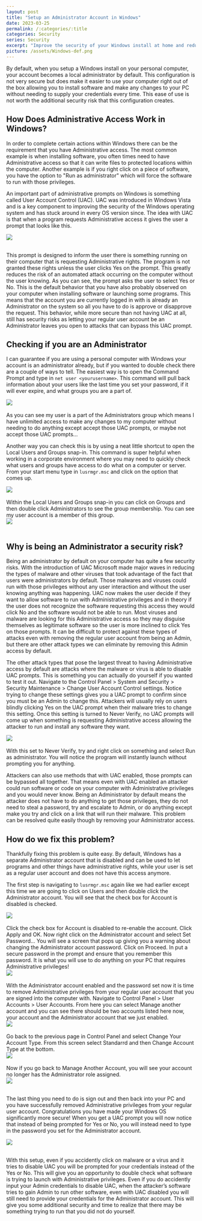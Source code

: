 ```yaml
---
layout: post
title: "Setup an Administrator Account in Windows"
date: 2023-03-25
permalink: /:categories/:title
categories: Security
series: Security
excerpt: "Improve the security of your Windows install at home and reduce the potential risk of becoming victim to a cyber-attack"
picture: /assets/Windows-def.png
---
```


By default, when you setup a Windows install on your personal computer, your account becomes a local administrator by default. This configuration is not very secure but does make it easier to use your computer right out of the box allowing you to install software and make any changes to your PC without needing to supply your credentials every time. This ease of use is not worth the additional security risk that this configuration creates.


## How Does Administrative Access Work in Windows?
In order to complete certain actions within Windows there can be the requirement that you have Administrative access. The most common example is when installing software, you often times need to have Administrative access so that it can write files to protected locations within the computer. Another example is if you right click on a piece of software, you have the option to "Run as administrator" which will force the software to run with those privileges.

An important part of administrative prompts on Windows is something called User Account Control (UAC). UAC was introduced in Windows Vista and is a key component to improving the security of the Windows operating system and has stuck around in every OS version since. The idea with UAC is that when a program requests Administrative access it gives the user a prompt that looks like this. 

<div style=img><img src="/assets/uacconsentprompt.png"></div>

<br/>

This prompt is designed to inform the user there is something running on their computer that is requesting Administrative rights. The program is not granted these rights unless the user clicks Yes on the prompt. This greatly reduces the risk of an automated attack occurring on the computer without the user knowing. As you can see, the prompt asks the user to select Yes or No. This is the default behavior that you have also probably observed on your computer when installing software or launching some programs. This means that the account you are currently logged in with is already an Administrator on the system so all you have to do is approve or disapprove the request. This behavior, while more secure than not having UAC at all, still has security risks as letting your regular user account be an Administrator leaves you open to attacks that can bypass this UAC prompt.


## Checking if you are an Administrator
I can guarantee if you are using a personal computer with Windows your account is an administrator already, but if you wanted to double check there are a couple of ways to tell. The easiest way is to open the Command Prompt and type in `net user <yourusername>`. This command will pull back information about your users like the last time you set your password, if it will ever expire, and what groups you are a part of.
<br/>
<div style=img><img src="/assets/netuserbrad.png"></div>
<br/>
As you can see my user is a part of the Administrators group which means I have unlimited access to make any changes to my computer without needing to do anything except accept those UAC prompts, or maybe not accept those UAC prompts...

Another way you can check this is by using a neat little shortcut to open the Local Users and Groups snap-in. This command is super helpful when working in a corporate environment where you may need to quickly check what users and groups have access to do what on a computer or server. From your start menu type in `lusrmgr.msc` and click on the option that comes up.
<br>
<div style=img><img src="/assets/lusrmgr.msc.png"></div>
<br>
Within the Local Users and Groups snap-in you can click on Groups and then double click Administrators to see the group membership. You can see my user account is a member of this group.
<br>
<div style=img><img src="/assets/lusrmgr.png"></div>
<br>

## Why is being an Administrator a security risk?

Being an administrator by default on your computer has quite a few security risks. With the introduction of UAC Microsoft made major waves in reducing the types of malware and other viruses that took advantage of the fact that users were administrators by default. Those malwares and viruses could run with those privileges without any user interaction and without the user knowing anything was happening. UAC now makes the user decide if they want to allow software to run with Administrative privileges and in theory if the user does not recognize the software requesting this access they would click No and the software would not be able to run. Most viruses and malware are looking for this Administrative access so they may disguise themselves as legitimate software so the user is more inclined to click Yes on those prompts. It can be difficult to protect against these types of attacks even with removing the regular user account from being an Admin, but there are other attack types we can eliminate by removing this Admin access by default.

The other attack types that pose the largest threat to having Administrative access by default are attacks where the malware or virus is able to disable UAC prompts. This is something you can actually do yourself if you wanted to test it out. Navigate to the Control Panel > System and Security > Security Maintenance > Change User Account Control settings. Notice trying to change these settings gives you a UAC prompt to confirm since you must be an Admin to change this. Attackers will usually rely on users blindly clicking Yes on the UAC prompt when their malware tries to change this setting. Once this setting is turned to Never Verify, no UAC prompts will come up when something is requesting Administrative access allowing the attacker to run and install any software they want.
<br>
<div style=img><img src="/assets/uacnever.png"></div>
<br>
With this set to Never Verify, try and right click on something and select Run as administrator. You will notice the program will instantly launch without prompting you for anything.

Attackers can also use methods that with UAC enabled, those prompts can be bypassed all together. That means even with UAC enabled an attacker could run software or code on your computer with Administrative privileges and you would never know. Being an Administrator by default means the attacker does not have to do anything to get those privileges, they do not need to steal a password, try and escalate to Admin, or do anything except make you try and click on a link that will run their malware. This problem can be resolved quite easily though by removing your Administrator access.


## How do we fix this problem?
Thankfully fixing this problem is quite easy. By default, Windows has a separate Administrator account that is disabled and can be used to let programs and other things have administrative rights, while your user is set as a regular user account and does not have this access anymore.

The first step is navigating to `lusrmgr.msc` again like we had earlier except this time we are going to click on Users and then double click the Administrator account. You will see that the check box for Account is disabled is checked.
<br>
<div style=img><img src="/assets/lusrmgradmin.png"></div>
<br>
Click the check box for Account is disabled to re-enable the account. Click Apply and OK. Now right click on the Administrator account and select Set Password... You will see a screen that pops up giving you a warning about changing the Administrator account password. Click on Proceed. In put a secure password in the prompt and ensure that you remember this password. It is what you will use to do anything on your PC that requires Administrative privileges!
<br>
<div style=img><img src="/assets/adminpwdwarning.png"></div>
<br>
With the Administrator account enabled and the password set now it is time to remove Administrative privileges from your regular user account that you are signed into the computer with.
Navigate to Control Panel > User Accounts > User Accounts. From here you can select Manage another account and you can see there should be two accounts listed here now, your account and the Administrator account that we just enabled. 
<br>
<div style=img><img src="/assets/changeaccounttype.png"></div>
<br>
Go back to the previous page in Control Panel and select Change Your Account Type. From this screen select Standarrd and then Change Account Type at the bottom.
<br>
<div style=img><img src="/assets/changetostandard.png"></div>
<br>
Now if you go back to Manage Another Account, you will see your account no longer has the Administrator role assigned.
<br>
<div style=img><img src="/assets/manageaccountnoadmin.png"></div>
<br>

The last thing you need to do is sign out and then back into your PC and you have successfully removed Administrative privileges from your regular user account. Congratulations you have made your Windows OS significantly more secure! When you get a UAC prompt you will now notice that instead of being prompted for Yes or No, you will instead need to type in the password you set for the Administrator account.
<br>
<div style=img><img src="/assets/nouacnoadmin.png"></div>
<br>

With this setup, even if you accidently click on malware or a virus and it tries to disable UAC you will be prompted for your credentials instead of the Yes or No. This will give you an opportunity to double check what software is trying to launch with Administrative privileges. Even if you do accidently input your Admin credentials to disable UAC, when the attacker’s software tries to gain Admin to run other software, even with UAC disabled you will still need to provide your credentials for the Administrator account. This will give you some additional security and time to realize that there may be something trying to run that you did not do yourself.
